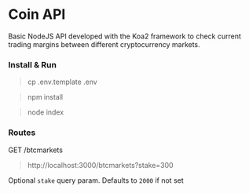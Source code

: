 Coin API
========

Basic NodeJS API developed with the Koa2 framework to check current trading margins between different cryptocurrency markets.

### Install & Run

> cp .env.template .env

> npm install

> node index

### Routes

GET /btcmarkets
> http://localhost:3000/btcmarkets?stake=300

Optional `stake` query param. Defaults to `2000` if not set